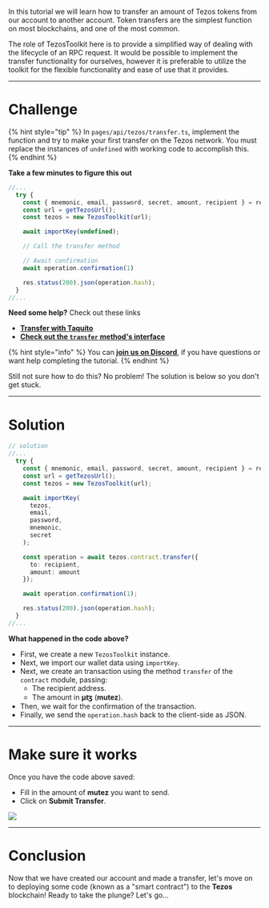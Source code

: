 In this tutorial we will learn how to transfer an amount of Tezos tokens from our account to another account. Token transfers are the simplest function on most blockchains, and one of the most common.

The role of TezosToolkit here is to provide a simplified way of dealing with the lifecycle of an RPC request. It would be possible to implement the transfer functionality for ourselves, however it is preferable to utilize the toolkit for the flexible functionality and ease of use that it provides.

------------------------

# Challenge

{% hint style="tip" %}
In `pages/api/tezos/transfer.ts`, implement the function and try to make your first transfer on the Tezos network. You must replace the instances of `undefined` with working code to accomplish this.
{% endhint %}

**Take a few minutes to figure this out**

```typescript
//...
  try {
    const { mnemonic, email, password, secret, amount, recipient } = req.body
    const url = getTezosUrl();
    const tezos = new TezosToolkit(url);

    await importKey(undefined);

    // Call the transfer method

    // Await confirmation 
    await operation.confirmation(1) 

    res.status(200).json(operation.hash);
  }
//...
```

**Need some help?** Check out these links
* [**Transfer with Taquito**](https://tezostaquito.io/docs/quick_start/#transfer)
* [**Check out the `transfer` method's interface**](https://tezostaquito.io/typedoc/interfaces/_taquito_taquito.contractprovider.html#transfer)  

{% hint style="info" %}
You can [**join us on Discord**](https://discord.gg/fszyM7K), if you have questions or want help completing the tutorial.
{% endhint %}

Still not sure how to do this? No problem! The solution is below so you don't get stuck.

------------------------

# Solution

```typescript
// solution
//...
  try {
    const { mnemonic, email, password, secret, amount, recipient } = req.body;
    const url = getTezosUrl();
    const tezos = new TezosToolkit(url);

    await importKey(
      tezos,
      email,
      password,
      mnemonic,
      secret
    );

    const operation = await tezos.contract.transfer({ 
      to: recipient, 
      amount: amount 
    });

    await operation.confirmation(1);

    res.status(200).json(operation.hash);
  }
//...
```

**What happened in the code above?**

* First, we create a new `TezosToolkit` instance.
* Next, we import our wallet data using `importKey`.
* Next, we create an transaction using the method `transfer` of the `contract` module, passing:
  * The recipient address.
  * The amount in **μꜩ** (**mutez**).
* Then, we wait for the confirmation of the transaction.
* Finally, we send the `operation.hash` back to the client-side as JSON.

------------------------

# Make sure it works

Once you have the code above saved:
* Fill in the amount of **mutez** you want to send.
* Click on **Submit Transfer**.

![](../../../.gitbook/assets/pathways/tezos/tezos-transfer.gif)

-----------------------------

# Conclusion

Now that we have created our account and made a transfer, let's move on to deploying some code (known as a "smart contract") to the **Tezos** blockchain! Ready to take the plunge? Let's go... 

